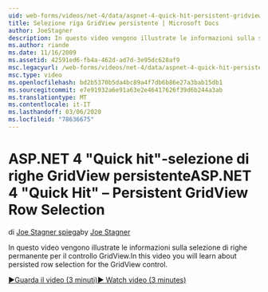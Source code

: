 ```yaml
---
uid: web-forms/videos/net-4/data/aspnet-4-quick-hit-persistent-gridview-row-selection
title: Selezione riga GridView persistente | Microsoft Docs
author: JoeStagner
description: In questo video vengono illustrate le informazioni sulla selezione di righe permanente per il controllo GridView.
ms.author: riande
ms.date: 11/16/2009
ms.assetid: 42591ed6-fb4a-462d-ad7d-3e95dc628af9
msc.legacyurl: /web-forms/videos/net-4/data/aspnet-4-quick-hit-persistent-gridview-row-selection
msc.type: video
ms.openlocfilehash: bd2b5370b5da4bc89a4f7db6b86e27a3bab15db1
ms.sourcegitcommit: e7e91932a6e91a63e2e46417626f39d6b244a3ab
ms.translationtype: MT
ms.contentlocale: it-IT
ms.lasthandoff: 03/06/2020
ms.locfileid: "78636675"
---
```

# <a name="aspnet-4-quick-hit--persistent-gridview-row-selection"></a><span data-ttu-id="9f862-103">ASP.NET 4 "Quick hit"-selezione di righe GridView persistente</span><span class="sxs-lookup"><span data-stu-id="9f862-103">ASP.NET 4 "Quick Hit" – Persistent GridView Row Selection</span></span>

<span data-ttu-id="9f862-104">di [Joe Stagner spiega](https://github.com/JoeStagner)</span><span class="sxs-lookup"><span data-stu-id="9f862-104">by [Joe Stagner](https://github.com/JoeStagner)</span></span>

<span data-ttu-id="9f862-105">In questo video vengono illustrate le informazioni sulla selezione di righe permanente per il controllo GridView.</span><span class="sxs-lookup"><span data-stu-id="9f862-105">In this video you will learn about persisted row selection for the GridView control.</span></span> 

[<span data-ttu-id="9f862-106">&#9654;Guarda il video (3 minuti)</span><span class="sxs-lookup"><span data-stu-id="9f862-106">&#9654; Watch video (3 minutes)</span></span>](https://channel9.msdn.com/Blogs/ASP-NET-Site-Videos/aspnet-4-quick-hit-persistent-gridview-row-selection)
